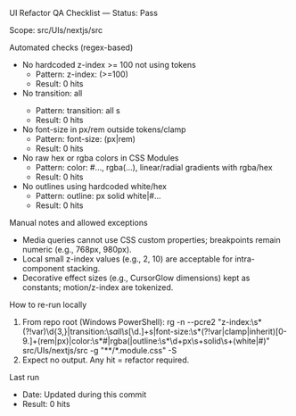 UI Refactor QA Checklist — Status: Pass

Scope: src/UIs/nextjs/src

Automated checks (regex-based)
- No hardcoded z-index >= 100 not using tokens
  - Pattern: z-index: <number> (>=100)
  - Result: 0 hits
- No transition: all <duration>
  - Pattern: transition: all <n>s
  - Result: 0 hits
- No font-size in px/rem outside tokens/clamp
  - Pattern: font-size: <number>(px|rem)
  - Result: 0 hits
- No raw hex or rgba colors in CSS Modules
  - Pattern: color: #..., rgba(...), linear/radial gradients with rgba/hex
  - Result: 0 hits
- No outlines using hardcoded white/hex
  - Pattern: outline: <n>px solid white|#...
  - Result: 0 hits

Manual notes and allowed exceptions
- Media queries cannot use CSS custom properties; breakpoints remain numeric (e.g., 768px, 980px).
- Local small z-index values (e.g., 2, 10) are acceptable for intra-component stacking.
- Decorative effect sizes (e.g., CursorGlow dimensions) kept as constants; motion/z-index are tokenized.

How to re-run locally
1) From repo root (Windows PowerShell):
   rg -n --pcre2 "z-index:\s*(?!var)\d{3,}|transition:\s*all\s*[\d\.]+s|font-size:\s*(?!var|clamp|inherit)[0-9\.]+(rem|px)|color:\s*#|rgba\(|outline:\s*\d+px\s+solid\s+(white|#)" src/UIs/nextjs/src -g "**/*.module.css" -S
2) Expect no output. Any hit = refactor required.

Last run
- Date: Updated during this commit
- Result: 0 hits

